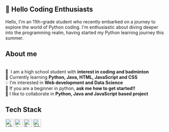 ## 👋 Hello Coding Enthusiasts
Hello, I'm an 11th-grade student who recently embarked on a journey to explore the world of Python coding. I'm enthusiastic about diving deeper into the programming realm, having started my Python learning journey this summer.

## About me
<br/> 🔭&nbsp; I am a high school student with **interest in coding and badminton**
<br/> 🌱&nbsp;Currently learning **Python, Java, HTML, JavaScript and CSS**
<br/> 💡&nbsp;I'm interested in **Web development and Data Science**
<br/> 💬&nbsp;If you are a beginner in python, **ask me how to get started!!**
<br/> 🤝&nbsp;I like to collaborate in **Python, Java and JavaScript based project**

## Tech Stack
<img width="25" src="https://user-images.githubusercontent.com/25181517/192158954-f88b5814-d510-4564-b285-dff7d6400dad.png" alt="HTML" title="HTML"/> <img width="25" src="https://user-images.githubusercontent.com/25181517/117447155-6a868a00-af3d-11eb-9cfe-245df15c9f3f.png" alt="JavaScript" title="JavaScript"/> <img width="25" src="https://user-images.githubusercontent.com/25181517/183423507-c056a6f9-1ba8-4312-a350-19bcbc5a8697.png" alt="Python" title="Python"/> <img height="25" src="https://user-images.githubusercontent.com/25181517/183898674-75a4a1b1-f960-4ea9-abcb-637170a00a75.png" alt="CSS" title="CSS"/>

